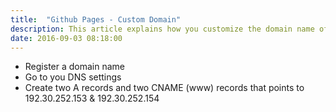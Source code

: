 ```yaml
---
title:  "Github Pages - Custom Domain"
description: This article explains how you customize the domain name of your GitHub Pages site.
date: 2016-09-03 08:18:00
---
```


* Register a domain name  
* Go to you DNS settings
* Create two A records and two CNAME (www) records that points to
192.30.252.153 & 192.30.252.154
